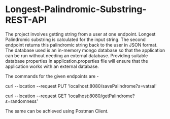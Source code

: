 # Longest-Palindromic-Substring-REST-API
The project involves getting string from a user at one endpoint. Longest Palindromic substring is calculated for the input string. 
The second endpoint returns this palindromic string back to the user in JSON format. The database used is an in-memory mongo database
so that the application can be run without needing an external database.
Providing suitable database properties in application.properties file will ensure that the application works with an external database.

The commands for the given endpoints are - 

curl --location --request PUT 'localhost:8080/savePalindrome?_s_=vatsal'

curl --location --request GET 'localhost:8080/getPalindrome?_s_=randomness'

The same can be achieved using Postman Client.
